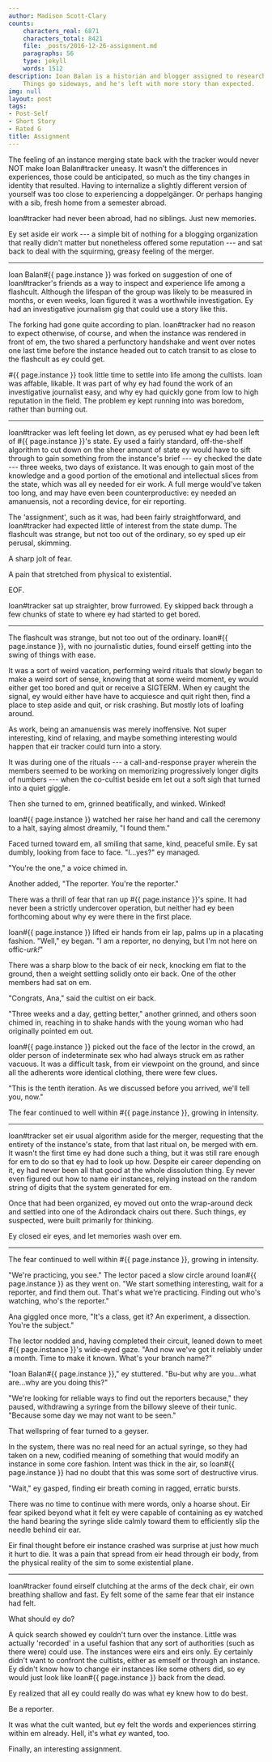 ```yaml
---
author: Madison Scott-Clary
counts:
    characters_real: 6871
    characters_total: 8421
    file: _posts/2016-12-26-assignment.md
    paragraphs: 56
    type: jekyll
    words: 1512
description: Ioan Balan is a historian and blogger assigned to research a flash-cult.
    Things go sideways, and he's left with more story than expected.
img: null
layout: post
tags:
- Post-Self
- Short Story
- Rated G
title: Assignment
---
```


The feeling of an instance merging state back with the tracker would never NOT make Ioan Balan#tracker uneasy. It wasn't the differences in experiences, those could be anticipated, so much as the tiny changes in identity that resulted. Having to internalize a slightly different version of yourself was too close to experiencing a doppelg&auml;nger. Or perhaps hanging with a sib, fresh home from a semester abroad.

Ioan#tracker had never been abroad, had no siblings. Just new memories.

Ey set aside eir work --- a simple bit of nothing for a blogging organization that really didn't matter but nonetheless offered some reputation --- and sat back to deal with the squirming, greasy feeling of the merger.

-----

Ioan Balan#{{ page.instance }} was forked on suggestion of one of Ioan#tracker's friends as a way to inspect and experience life among a flashcult. Although the lifespan of the group was likely to be measured in months, or even weeks, Ioan figured it was a worthwhile investigation. Ey had an investigative journalism gig that could use a story like this.

The forking had gone quite according to plan. Ioan#tracker had no reason to expect otherwise, of course, and when the instance was rendered in front of em, the two shared a perfunctory handshake and went over notes one last time before the instance headed out to catch transit to as close to the flashcult as ey could get.

\#{{ page.instance }} took little time to settle into life among the cultists. Ioan was affable, likable. It was part of why ey had found the work of an investigative journalist easy, and why ey had quickly gone from low to high reputation in the field. The problem ey kept running into was boredom, rather than burning out.

-----

Ioan#tracker was left feeling let down, as ey perused what ey had been left of #{{ page.instance }}'s state. Ey used a fairly standard, off-the-shelf algorithm to cut down on the sheer amount of state ey would have to sift through to gain something from the instance's brief --- ey checked the date --- three weeks, two days of existance. It was enough to gain most of the knowledge and a good portion of the emotional and intellectual slices from the state, which was all ey needed for eir work. A full merge would've taken too long, and may have even been counterproductive: ey needed an amanuensis, not a recording device, for eir reporting.

The 'assignment', such as it was, had been fairly straightforward, and Ioan#tracker had expected little of interest from the state dump. The flashcult was strange, but not too out of the ordinary, so ey sped up eir perusal, skimming.

A sharp jolt of fear.

A pain that stretched from physical to existential.

EOF.

Ioan#tracker sat up straighter, brow furrowed. Ey skipped back through a few chunks of state to where ey had started to get bored.

-----

The flashcult was strange, but not too out of the ordinary. Ioan#{{ page.instance }}, with no journalistic duties, found eirself getting into the swing of things with ease.

It was a sort of weird vacation, performing weird rituals that slowly began to make a weird sort of sense, knowing that at some weird moment, ey would either get too bored and quit or receive a SIGTERM. When ey caught the signal, ey would either have have to acquiesce and quit right then, find a place to step aside and quit, or risk crashing. But mostly lots of loafing around.

As work, being an amanuensis was merely inoffensive. Not super interesting, kind of relaxing, and maybe something interesting would happen that eir tracker could turn into a story.

It was during one of the rituals --- a call-and-response prayer wherein the members seemed to be working on memorizing progressively longer digits of numbers --- when the co-cultist beside em let out a soft sigh that turned into a quiet giggle.

Then she turned to em, grinned beatifically, and winked.  Winked!

Ioan#{{ page.instance }} watched her raise her hand and call the ceremony to a halt, saying almost dreamily, "I found them."

Faced turned toward em, all smiling that same, kind, peaceful smile.  Ey sat dumbly, looking from face to face.  "I...yes?" ey managed.

"You're the one," a voice chimed in.

Another added, "The reporter. You're the reporter."

There was a thrill of fear that ran up #{{ page.instance }}'s spine. It had never been a strictly undercover operation, but neither had ey been forthcoming about why ey were there in the first place.

Ioan#{{ page.instance }} lifted eir hands from eir lap, palms up in a placating fashion. "Well," ey began. "I am a reporter, no denying, but I'm not here on offic-*urk!*"

There was a sharp blow to the back of eir neck, knocking em flat to the ground, then a weight settling solidly onto eir back. One of the other members had sat on em.

"Congrats, Ana," said the cultist on eir back.

"Three weeks and a day, getting better," another grinned, and others soon chimed in, reaching in to shake hands with the young woman who had originally pointed em out.

Ioan#{{ page.instance }} picked out the face of the lector in the crowd, an older person of indeterminate sex who had always struck em as rather vacuous. It was a difficult task, from eir viewpoint on the ground, and since all the adherents wore identical clothing, there were few clues.

"This is the tenth iteration. As we discussed before you arrived, we'll tell you, now."

The fear continued to well within #{{ page.instance }}, growing in intensity.

-----

Ioan#tracker set eir usual algorithm aside for the merger, requesting that the entirety of the instance's state, from that last ritual on, be merged with em. It wasn't the first time ey had done such a thing, but it was still rare enough for em to do so that ey had to look up how. Despite eir career depending on it, ey had never been all that good at the whole dissolution thing. Ey never even figured out how to name eir instances, relying instead on the random string of digits that the system generated for em.

Once that had been organized, ey moved out onto the wrap-around deck and settled into one of the Adirondack chairs out there. Such things, ey suspected, were built primarily for thinking.

Ey closed eir eyes, and let memories wash over em.

-----

The fear continued to well within #{{ page.instance }}, growing in intensity.

"We're practicing, you see." The lector paced a slow circle around Ioan#{{ page.instance }} as they went on. "We start something interesting, wait for a reporter, and find them out. That's what we're practicing. Finding out who's watching, who's the reporter."

Ana giggled once more, "It's a class, get it? An experiment, a dissection. You're the subject."

The lector nodded and, having completed their circuit, leaned down to meet #{{ page.instance }}'s wide-eyed gaze. "And now we've got it reliably under a month. Time to make it known. What's your branch name?"

"Ioan Balan#{{ page.instance }}," ey stuttered. "Bu-but why are you...what are...why are you doing this?"

"We're looking for reliable ways to find out the reporters because," they paused, withdrawing a syringe from the billowy sleeve of their tunic. "Because some day we may not want to be seen."

That wellspring of fear turned to a geyser.

In the system, there was no real need for an actual syringe, so they had taken on a new, codified meaning of something that would modify an instance in some core fashion. Intent was thick in the air, so Ioan#{{ page.instance }} had no doubt that this was some sort of destructive virus.

"Wait," ey gasped, finding eir breath coming in ragged, erratic bursts.

There was no time to continue with mere words, only a hoarse shout. Eir fear spiked beyond what it felt ey were capable of containing as ey watched the hand bearing the syringe slide calmly toward them to efficiently slip the needle behind eir ear.

Eir final thought before eir instance crashed was surprise at just how much it hurt to die. It was a pain that spread from eir head through eir body, from the physical reality of the sim to some existential plane.

-----

Ioan#tracker found eirself clutching at the arms of the deck chair, eir own breathing shallow and fast. Ey felt some of the same fear that eir instance had felt.

What should ey do?

A quick search showed ey couldn't turn over the instance. Little was actually 'recorded' in a useful fashion that any sort of authorities (such as there were) could use. The instances were eirs and eirs only. Ey certainly didn't want to confront the cultists, either as emself or through an instance. Ey didn't know how to change eir instances like some others did, so ey would just look like Ioan#{{ page.instance }} back from the dead.

Ey realized that all ey could really do was what ey knew how to do best.

Be a reporter.

It was what the cult wanted, but ey felt the words and experiences stirring within em already. Hell, it's what *ey* wanted, too.

Finally, an interesting assignment.
